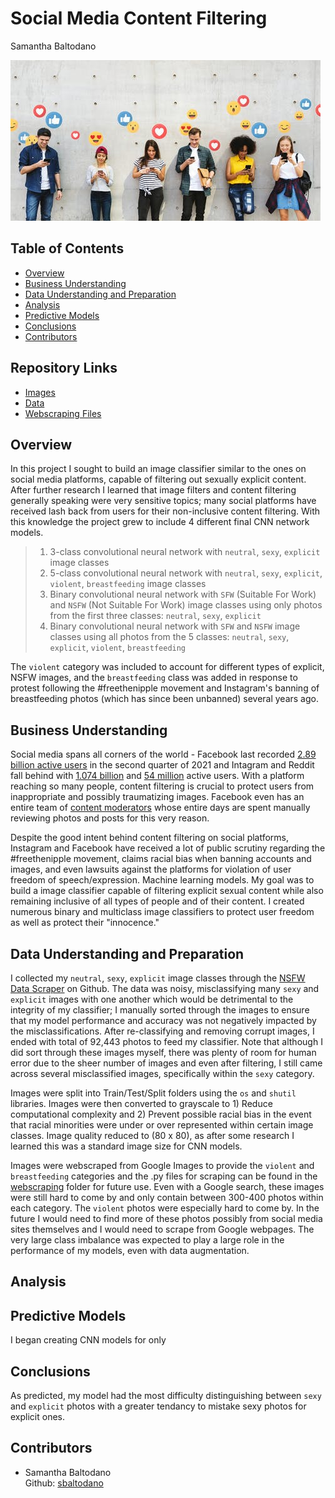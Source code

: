# Social Media Content Filtering
Samantha Baltodano

![alt text](Visuals/file-20210604-23-e0is4c.jpeg)


## Table of Contents
* [Overview](#overview)
* [Business Understanding](#business-understanding)
* [Data Understanding and Preparation](#data-understanding-and-preparation)
* [Analysis](#analysis)
* [Predictive Models](#predictive-models)
* [Conclusions](#conclusions)
* [Contributors](#contributors)


## Repository Links
* [Images](/Visuals)
* [Data](https://github.com/alex000kim/nsfw_data_scraper)
* [Webscraping Files](/Webscraping)

## Overview
In this project I sought to build an image classifier similar to the ones on social media platforms, capable of filtering out sexually explicit content. After further research I learned that image filters and content filtering generally speaking were very sensitive topics; many social platforms have received lash back from users for their non-inclusive content filtering. With this knowledge the project grew to include 4 different final CNN network models.

> 1) 3-class convolutional neural network with `neutral`, `sexy`, `explicit` image classes
> 2) 5-class convolutional neural network with `neutral`, `sexy`, `explicit`, `violent`, `breastfeeding` image classes
> 3) Binary convolutional neural network with `SFW` (Suitable For Work) and `NSFW` (Not Suitable For Work) image classes using only photos from the first three classes: `neutral`, `sexy`, `explicit`
> 4) Binary convolutional neural network with `SFW` and `NSFW` image classes using all photos from the 5 classes: `neutral`, `sexy`, `explicit`, `violent`, `breastfeeding`

The `violent` category was included to account for different types of explicit, NSFW images, and the `breastfeeding` class was added in response to protest following the #freethenipple movement and Instagram's banning of breastfeeding photos (which has since been unbanned) several years ago.

## Business Understanding
Social media spans all corners of the world - Facebook last recorded [2.89 billion active users](https://www.statista.com/statistics/264810/number-of-monthly-active-facebook-users-worldwide/) in the second quarter of 2021 and Intagram and Reddit fall behind with [1.074 billion](https://www.omnicoreagency.com/instagram-statistics/) and [54 million](https://www.oberlo.com/blog/reddit-statistics) active users. With a platform reaching so many people, content filtering is crucial to protect users from inappropriate and possibly traumatizing images. Facebook even has an entire team of [content moderators](https://www.theverge.com/2019/2/25/18229714/cognizant-facebook-content-moderator-interviews-trauma-working-conditions-arizona) whose entire days are spent manually reviewing photos and posts for this very reason.

Despite the good intent behind content filtering on social platforms, Instagram and Facebook have received a lot of public scrutiny regarding the #freethenipple movement, claims racial bias when banning accounts and images, and even lawsuits against the platforms for violation of user freedom of speech/expression. Machine learning models. My goal was to build a image classifier capable of filtering explicit sexual content while also remaining inclusive of all types of people and of their content. I created numerous binary and multiclass image classifiers to protect user freedom as well as protect their "innocence."

## Data Understanding and Preparation
I collected my `neutral`, `sexy`, `explicit` image classes through the [NSFW Data Scraper](https://github.com/alex000kim/nsfw_data_scraper) on Github. The data was noisy, misclassifying many `sexy` and `explicit` images with one another which would be detrimental to the integrity of my classifier; I manually sorted through the images to ensure that my model performance and accuracy was not negatively impacted by the misclassifications. After re-classifying and removing corrupt images, I ended with total of 92,443 photos to feed my classifier. Note that although I did sort through these images myself, there was plenty of room for human error due to the sheer number of images and even after filtering, I still came across several misclassified images, specifically within the `sexy` category.

Images were split into Train/Test/Split folders using the `os` and `shutil` libraries. Images were then converted to grayscale to 1) Reduce computational complexity and 2) Prevent possible racial bias in the event that racial minorities were under or over represented within certain image classes. Image quality reduced to (80 x 80), as after some research I learned this was a standard image size for CNN models. 

Images were webscraped from Google Images to provide the `violent` and `breastfeeding` categories and the .py files for scraping can be found in the [webscraping](/Webscraping) folder for future use. Even with a Google search, these images were still hard to come by and only contain between 300-400 photos within each category. The `violent` photos were especially hard to come by. In the future I would need to find more of these photos possibly from social media sites themselves and I would need to scrape from Google webpages. The very large class imbalance was expected to play a large role in the performance of my models, even with data augmentation.

## Analysis



## Predictive Models
I began creating CNN models for only
    
    
## Conclusions
As predicted, my model had the most difficulty distinguishing between `sexy` and `explicit` photos with a greater tendancy to mistake sexy photos for explicit ones. 

## Contributors
- Samantha Baltodano <br>
    Github: [sbaltodano](https://github.com/sbaltodano)<br>
